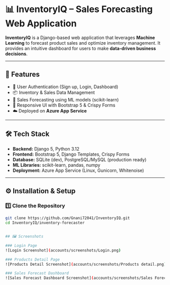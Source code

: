 # 📊 InventoryIQ – Sales Forecasting Web Application

**InventoryIQ** is a Django-based web application that leverages **Machine Learning** to forecast product sales and optimize inventory management. It provides an intuitive dashboard for users to make **data-driven business decisions**.

---

## 🚀 Features
- 🔐 User Authentication (Sign up, Login, Dashboard)  
- 📦 Inventory & Sales Data Management  
- 🤖 Sales Forecasting using ML models (scikit-learn)  
- 🎨 Responsive UI with Bootstrap 5 & Crispy Forms  
- ☁️ Deployed on **Azure App Service**  

---

## 🛠️ Tech Stack
- **Backend:** Django 5, Python 3.12  
- **Frontend:** Bootstrap 5, Django Templates, Crispy Forms  
- **Database:** SQLite (dev), PostgreSQL/MySQL (production ready)  
- **ML Libraries:** scikit-learn, pandas, numpy  
- **Deployment:** Azure App Service (Linux, Gunicorn, Whitenoise)  

---

## ⚙️ Installation & Setup

### 1️⃣ Clone the Repository
```bash
git clone https://github.com/Gnani72041/InventoryIQ.git
cd InventoryIQ/inventory-forecaster


## 🖼️ Screenshots

### Login Page
![Login Screenshot](accounts/screenshots/Login.png)

### Products Detail Page
![Products Detail Screenshot](accounts/screenshots/Products detail.png)

### Sales Forecast Dashboard
![Sales Forecast Dashboard Screenshot](accounts/screenshots/Sales Forecast Dashboard.png)
